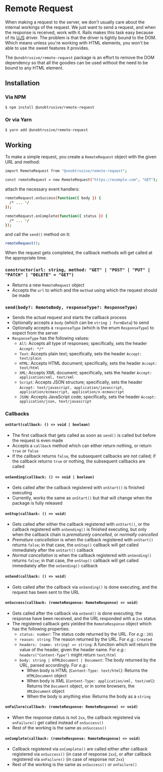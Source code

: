 # Remote Request

When making a request to the server, we don't usually care about the internal workings of the request. We just want to send a request, and when the response is received, work with it. Rails makes this task easy because of its [UJS](https://github.com/rails/rails-ujs) driver. The problem is that the driver is tightly bound to the DOM. Which means unless you're working with HTML elements, you won't be able to use the sweet features it provides.

The `@unobtrusive/remote-request` package is an effort to remove the DOM dependency so that all the goodies can be used without the need to be bound to any HTML element.

## Installation

### Via NPM

```sh
$ npm install @unobtrusive/remote-request
```

### Or via Yarn

```sh
$ yarn add @unobtrusive/remote-request
```

## Working

To make a simple request, you create a `RemoteRequest` object with the given URL and method:

```sh
import RemoteRequest from "@unobtrusive/remote-request";

const remoteRequest = new RemoteRequest("https://example.com", "GET");
```

attach the necessary event handlers:

```sh
remoteRequest.onSuccess(function({ body }) {
  /* ... */
});

remoteRequest.onComplete(function({ status }) {
  /* ... */
});
```

and call the `send()` method on it:

```sh
remoteRequest();
```

When the request gets completed, the callback methods will get called at the appropriate time.

### `constructor(url: string, method: "GET" | "POST" | "PUT" | "PATCH" | "DELETE" = "GET")`

- Returns a new `RemoteRequest` object
- Accepts the `url` to which and the `method` using which the request should be made

### `send(body?: RemoteBody, responseType?: ResponseType)`

- Sends the actual request and starts the callback process
- Optionally accepts a `body` (which can be `string | FormData`) to send
- Optionally accepts a `responseType` (which is the enum `ResponseType`) to expect from the server
- `ResponseType` has the following values:
  - `All`: Accepts all type of responses; specifically, sets the header `Accept: */*`
  - `Text`: Accepts plain text; specifically, sets the header `Accept: text/plain`
  - `HTML`: Accepts HTML document; specifically, sets the header `Accept: text/html`
  - `XML`: Accepts XML document; specifically, sets the header `Accept: application/xml, text/xml`
  - `Script`: Accepts JSON structure; specifically, sets the header `Accept: text/javascript, application/javascript, application/ecmascript, application/x-ecmascript`
  - `JSON`: Accepts JavaScript code; specifically, sets the header `Accept: application/json, text/javascript`

### Callbacks

#### `onStart(callback: () => void | boolean)`

- The first callback that gets called as soon as `send()` is called but before the request is even made
- Accepts a `callback` method which can either return nothing, or return `true` or `false`
- If the callback returns `false`, the subsequent callbacks are not called; if the callback returns `true` or nothing, the subsequent callbacks are called

#### `onSending(callback: () => void | boolean)`

- Gets called after the callback registered with `onStart()` is finished executing
- Currently, works the same as `onStart()` but that will change when the package is fully released

#### `onStop(callback: () => void)`

- Gets called after either the callback registered with `onStart()`, or the callback registered with `onSending()` is finished executing, but only when the callback chain is _prematurely cancelled_, or _normally cancelled_
- _Premature cancellation_ is when the callback registered with `onStart()` returns `false`; in that case, the `onStop()` callback will get called immediately after the `onStart()` callback
- _Normal cancellation_ is when the callback registered with `onSending()` returns `false`; in that case, the `onStop()` callback will get called immediately after the `onSending()` callback

#### `onSend(callback: () => void)`

- Gets called after the callback via `onSending()` is done executing, and the request has been sent to the URL

#### `onSuccess(callback: (remoteResponse: RemoteResponse) => void)`

- Gets called after the callback via `onSend()` is done executing; the response have been received, and the URL responded with a `2xx` status
- The registered callback gets yielded the `RemoteResponse` object which has the following properties:
  - `status: number`: The status code returned by the URL. For _e.g._: `201`
  - `reason: string`: The reason returned by the URL. For _e.g._: `Created`
  - `headers: (name: string) => string`: A function which will return the value of the header, given the header name. For _e.g._: `headers("Content-Type")` might return `text/html`
  - `body: string | HTMLDocument | Document`: The body returned by the URL, parsed accordingly. For _e.g._:
    - When body is HTML (`Content-Type: text/html`): Returns the `HTMLDocument` object
    - When body is XML (`Content-Type: application/xml, text/xml`): Returns the `Document` object, or in some browsers, the `XMLDocument` object
    - When the body is anything else: Returns the body as a `string`

#### `onFailure(callback: (remoteResponse: RemoteResponse) => void)`

- When the response status is not `2xx`, the callback registered via `onFailure()` get called instead of `onSuccess()`
- Rest of the working is the same as `onSuccess()`

#### `onComplete(callback: (remoteResponse: RemoteResponse) => void)`

- Callback registered via `onComplete()` are called either after callback registered via `onSuccess()` (in case of response `2xx`), or after callback registered via `onFailure()` (in case of response not `2xx`)
- Rest of the working is the same as `onSuccess()` or `onFailure()`

